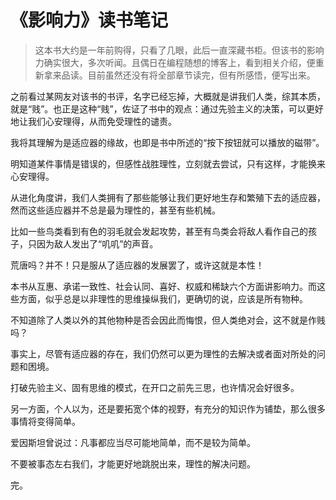 # 《影响力》读书笔记

> 这本书大约是一年前购得，只看了几眼，此后一直深藏书柜。但该书的影响力确实很大，多次听闻。且偶日在编程随想的博客上，看到相关介绍，便重新拿来品读。目前虽然还没有将全部章节读完，但有所感悟，便写出来。

之前看过某网友对该书的书评，名字已经忘掉，大概就是讲我们人类，综其本质，就是“贱”。也正是这种“贱”，佐证了书中的观点：通过先验主义的决策，可以更好地让我们心安理得，从而免受理性的谴责。
 
我将其理解为是适应器的缘故，也即是书中所述的“按下按钮就可以播放的磁带”。

明知道某件事情是错误的，但感性战胜理性，立刻就去尝试，只有这样，才能换来心安理得。

从进化角度讲，我们人类拥有了那些能够让我们更好地生存和繁殖下去的适应器，然而这些适应器并不总是最为理性的，甚至有些机械。

比如一些鸟类看到有色的羽毛就会发起攻势，甚至有鸟类会将敌人看作自己的孩子，只因为敌人发出了“叽叽”的声音。

荒唐吗？并不！只是服从了适应器的发展罢了，或许这就是本性！

本书从互惠、承诺一致性、社会认同、喜好、权威和稀缺六个方面讲影响力。而这些方面，似乎总是以非理性的思维操纵我们，更确切的说，应该是所有物种。

不知道除了人类以外的其他物种是否会因此而悔恨，但人类绝对会，这不就是作贱吗？

事实上，尽管有适应器的存在，我们仍然可以更为理性的去解决或者面对所处的问题和困境。

打破先验主义、固有思维的模式，在开口之前先三思，也许情况会好很多。

另一方面，个人以为，还是要拓宽个体的视野，有充分的知识作为铺垫，那么很多事情将变得简单。

爱因斯坦曾说过：凡事都应当尽可能地简单，而不是较为简单。

不要被事态左右我们，才能更好地跳脱出来，理性的解决问题。

完。






